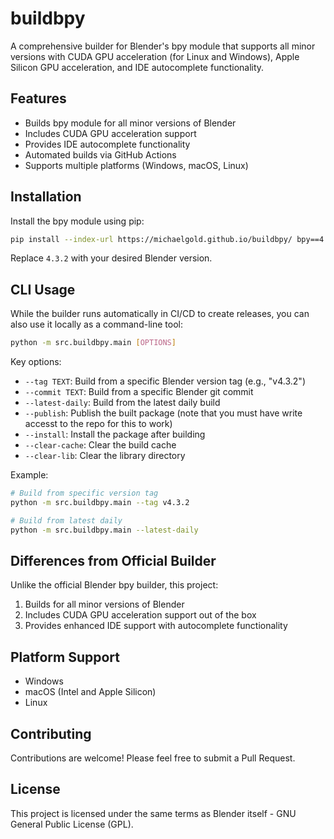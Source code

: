 # buildbpy

A comprehensive builder for Blender's bpy module that supports all minor versions with CUDA GPU acceleration (for Linux and Windows), Apple Silicon GPU acceleration, and IDE autocomplete functionality.

## Features

- Builds bpy module for all minor versions of Blender
- Includes CUDA GPU acceleration support
- Provides IDE autocomplete functionality
- Automated builds via GitHub Actions
- Supports multiple platforms (Windows, macOS, Linux)

## Installation

Install the bpy module using pip:

```bash
pip install --index-url https://michaelgold.github.io/buildbpy/ bpy==4.3.2
```

Replace `4.3.2` with your desired Blender version.

## CLI Usage

While the builder runs automatically in CI/CD to create releases, you can also use it locally as a command-line tool:

```bash
python -m src.buildbpy.main [OPTIONS]
```

Key options:
- `--tag TEXT`: Build from a specific Blender version tag (e.g., "v4.3.2")
- `--commit TEXT`: Build from a specific Blender git commit
- `--latest-daily`: Build from the latest daily build
- `--publish`: Publish the built package (note that you must have write accesst to the repo for this to work)
- `--install`: Install the package after building
- `--clear-cache`: Clear the build cache
- `--clear-lib`: Clear the library directory

Example:
```bash
# Build from specific version tag
python -m src.buildbpy.main --tag v4.3.2

# Build from latest daily
python -m src.buildbpy.main --latest-daily
```

## Differences from Official Builder

Unlike the official Blender bpy builder, this project:
1. Builds for all minor versions of Blender
2. Includes CUDA GPU acceleration support out of the box
3. Provides enhanced IDE support with autocomplete functionality

## Platform Support

- Windows
- macOS (Intel and Apple Silicon)
- Linux

## Contributing

Contributions are welcome! Please feel free to submit a Pull Request.

## License

This project is licensed under the same terms as Blender itself - GNU General Public License (GPL). 